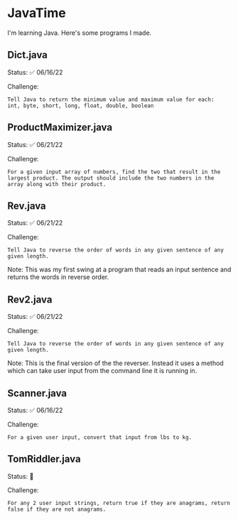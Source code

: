 # JavaTime
I'm learning Java. Here's some programs I made. 

## Dict.java
Status: ✅ 06/16/22

Challenge:
```
Tell Java to return the minimum value and maximum value for each: 
int, byte, short, long, float, double, boolean
```

## ProductMaximizer.java
Status: ✅ 06/21/22

Challenge: 
```
For a given input array of numbers, find the two that result in the largest product. The output should include the two numbers in the array along with their product.
```

## Rev.java
Status: ✅ 06/21/22

Challenge: 
```
Tell Java to reverse the order of words in any given sentence of any given length.
```
Note: This was my first swing at a program that reads an input sentence and returns the words in reverse order. 

## Rev2.java
Status: ✅ 06/21/22

Challenge: 
```
Tell Java to reverse the order of words in any given sentence of any given length.
```
Note: This is the final version of the the reverser. Instead it uses a method which can take user input from the command line it is running in. 

## Scanner.java
Status: ✅ 06/16/22

Challenge: 
```
For a given user input, convert that input from lbs to kg. 
```

## TomRiddler.java
Status: 🚫

Challenge:
```
For any 2 user input strings, return true if they are anagrams, return false if they are not anagrams. 
```
